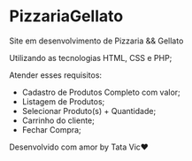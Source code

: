# PizzariaGellato
Site em desenvolvimento de Pizzaria &amp;&amp; Gellato 

Utilizando as tecnologias HTML, CSS e PHP; 

Atender esses requisitos: 
- Cadastro de Produtos Completo com valor;
- Listagem de Produtos;
- Selecionar Produto(s) + Quantidade;
- Carrinho do cliente;
- Fechar Compra;


Desenvolvido com amor by Tata Vic❤️
